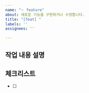 ```yaml
---
name: "✨ feature"
about: 새로운 기능을 구현하거나 수정합니다.
title: "[feat] "
labels: ''
assignees: ''

---
```


## 작업 내용 설명

<!-- 해당 브랜치에서 작업할 내용을 간단하게 작성해주세요 -->

## 체크리스트
<!---  "중요한 순서" 대로 작업 리스트를 작성해주세요 -->

- [ ]
